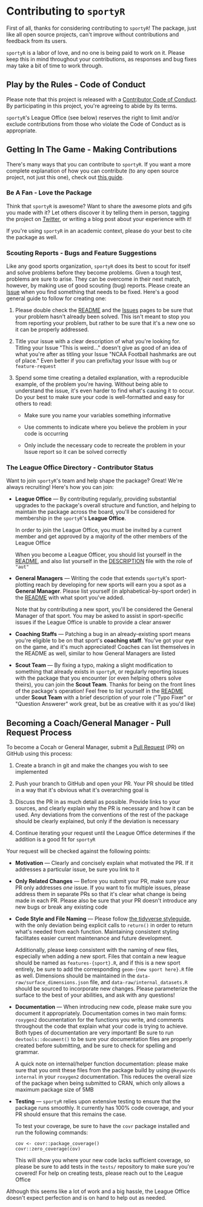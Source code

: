 # Contributing to `sportyR`

First of all, thanks for considering contributing to `sportyR`! The package, just like all open source projects, can't improve without contributions and feedback from its users.

`sportyR` is a labor of love, and no one is being paid to work on it. Please keep this in mind throughout your contributions, as responses and bug fixes may take a bit of time to work through.

## Play by the Rules - Code of Conduct

Please note that this project is released with a [Contributor Code of Conduct](CODE-OF-CONDUCT.md). By participating in this project, you're agreeing to abide by its terms.

`sportyR`'s League Office (see below) reserves the right to limit and/or exclude contributions from those who violate the Code of Conduct as is appropriate.

## Getting In The Game - Making Contributions

There's many ways that you can contribute to `sportyR`. If you want a more complete explanation of how you can contribute (to any open source project, not just this one), check out [this guide](https://opensource.guide/how-to-contribute/).

### Be A Fan - Love the Package

Think that `sportyR` is awesome? Want to share the awesome plots and gifs you made with it? Let others discover it by telling them in person, tagging the project on [Twitter](https://www.twitter.com/sportyR_pkg), or writing a blog post about your experience with it!

If you're using `sportyR` in an academic context, please do your best to cite the package as well.

### Scouting Reports - Bugs and Feature Suggestions

Like any good sports organization, `sportyR` does its best to scout for itself and solve problems before they become problems. Given a tough test, problems are sure to arise. They can be overcome in their next match, however, by making use of good scouting (bug) reports. Please create an [Issue](https://github.com/sportsdataverse/sportyR/issues) when you find something that needs to be fixed. Here's a good general guide to follow for creating one:

1) Please double check the [README](https://www.github.com/sportsdataverse/sportyR) and the [Issues](https://github.com/sportsdataverse/sportyR/issues) pages to be sure that your problem hasn't already been solved. This isn't meant to stop you from reporting your problem, but rather to be sure that it's a new one so it can be properly addressed.

2) Title your issue with a clear description of what you're looking for. Titling your Issue "This is weird..." doesn't give as good of an idea of what you're after as titling your Issue "NCAA Football hashmarks are out of place." Even better if you can prefix/tag your Issue with `bug` or `feature-request`

3) Spend some time creating a detailed explanation, with a reproducible example, of the problem you're having. Without being able to understand the issue, it's even harder to find what's causing it to occur. Do your best to make sure your code is well-formatted and easy for others to read:

    - Make sure you name your variables something informative

    - Use comments to indicate where you believe the problem in your code is occurring

    - Only include the necessary code to recreate the problem in your Issue report so it can be solved correctly

### The League Office Directory - Contributor Status

Want to join `sportyR`'s team and help shape the package? Great! We're always recruiting! Here's how you can join:

- **League Office** &mdash; By contributing regularly, providing substantial upgrades to the package's overall structure and function, and helping to maintain the package across the board, you'll be considered for membership in the `sportyR`'s **League Office**.

    In order to join the League Office, you must be invited by a current member and get approved by a majority of the other members of the League Office

    When you become a League Officer, you should list yourself in the [README](https://github.com/sportsdataverse/sportyR), and also list yourself in the [DESCRIPTION](https://github.com/sportsdataverse/sportyR/blob/master/DESCRIPTION) file with the role of `"aut"`

- **General Managers** &mdash; Writing the code that extends `sportyR`'s sport-plotting reach by developing for new sports will earn you a spot as a **General Manager**. Please list yourself (in alphabetical-by-sport order) in the [README](https://github.com/sportsdataverse/sportyR) with what sport you've added.
    
    Note that by contributing a new sport, you'll be considered the General Manager of that sport. You may be asked to assist in sport-specific issues if the League Office is unable to provide a clear answer

- **Coaching Staffs** &mdash; Patching a bug in an already-existing sport means you're eligible to be on that sport's **coaching staff**. You've got your eye on the game, and it's much appreciated! Coaches can list themselves in the README as well, similar to how General Managers are listed

- **Scout Team** &mdash; By fixing a typo, making a slight modification to something that already exists in `sportyR`, or regularly reporting issues with the package that you encounter (or even helping others solve theirs), you can join the **Scout Team**. Thanks for being on the front lines of the package's operation! Feel free to list yourself in the [README](https://github.com/sportsdataverse/sportyR) under **Scout Team** with a brief description of your role ("Typo Fixer" or "Question Answerer" work great, but be as creative with it as you'd like)

## Becoming a Coach/General Manager - Pull Request Process

To become a Cocah or General Manager, submit a [Pull Request](https://github.com/sportsdataverse/sportyR/pulls) (PR) on GitHub using this process:

1) Create a branch in git and make the changes you wish to see implemented

2) Push your branch to GitHub and open your PR. Your PR should be titled in a way that it's obvious what it's overarching goal is

3) Discuss the PR in as much detail as possible. Provide links to your sources, and clearly explain why the PR is necessary and how it can be used. Any deviations from the conventions of the rest of the package should be clearly explained, but only if the deviation is necessary

4) Continue iterating your request until the League Office determines if the addition is a good fit for `sportyR`

Your request will be checked against the following points:

- **Motivation** &mdash; Clearly and concisely explain what motivated the PR. If it addresses a particular issue, be sure you link to it

- **Only Related Changes** &mdash; Before you submit your PR, make sure your PR only addresses *one* issue. If you want to fix multiple issues, please address them in separate PRs so that it's clear what change is being made in each PR. Please also be sure that your PR doesn't introduce any new bugs or break any existing code

- **Code Style and File Naming** &mdash; Please follow [the tidyverse styleguide](https://style.tidyverse.org/), with the only deviation being explicit calls to `return()` in order to return what's needed from each function. Maintaining consistent styling facilitates easier current maintenance and future development.

    Additionally, please keep consistent with the naming of new files, especially when adding a new sport. Files that contain a new league should be named as `features-{sport}.R`, and if this is a new sport entirely, be sure to add the corresponding `geom-{new sport here}.R` file as well. Dimensions should be maintained in the `data-raw/surface_dimensions.json` file, and `data-raw/internal_datasets.R` should be sourced to incorporate new changes. Please parameterize the surface to the best of your abilities, and ask with any questions!

- **Documentation** &mdash; When introducing new code, please make sure you document it appropriately. Documentation comes in two main forms: `roxygen2` documentation for the functions you write, and comments throughout the code that explain what your code is trying to achieve. Both types of documentation are very important! Be sure to run `devtools::document()` to be sure your documentation files are properly created before submitting, and be sure to check for spelling and grammar.
    
    A quick note on internal/helper function documentation: please make sure that you omit these files from the package build by using `@keywords internal` in your `roxygen2` documentation. This reduces the overall size of the package when being submitted to CRAN, which only allows a maximum package size of 5MB

- **Testing** &mdash; `sportyR` relies upon extensive testing to ensure that the package runs smoothly. It currently has 100% code coverage, and your PR should ensure that this remains the case.

    To test your coverage, be sure to have the `covr` package installed and run the following commands:

    ```
    cov <- covr::package_coverage()
    covr::zero_coverage(cov)
    ```

    This will show you where your new code lacks sufficient coverage, so please be sure to add tests in the `tests/` repository to make sure you're covered! For help on creating tests, please reach out to the League Office

Although this seems like a lot of work and a big hassle, the League Office doesn't expect perfection and is on hand to help out as needed.
